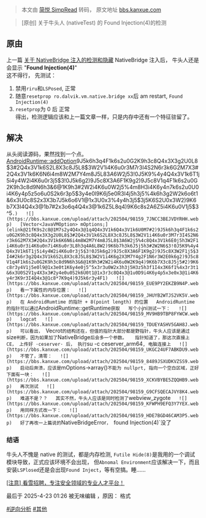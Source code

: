 > 本文由 [简悦 SimpRead](http://ksria.com/simpread/) 转码， 原文地址 [bbs.kanxue.com](https://bbs.kanxue.com/thread-286580.htm)

> [原创] 关于牛头人 (nativeTest) 的 Found Injection(4)的检测

原由
--

上一篇 [关于 NativeBridge 注入的检测和隐藏](https://bbs.kanxue.com/thread-286536.htm) NativeBridge 注入后， 牛头人还是会显示 "**Found Injection(4)**"  
这不得行， 先测试：

1.  禁用`riru`和`LSPosed`, 正常
2.  随意`resetprop ro.dalvik.vm.native.bridge xx`后 am restart, `Found Injection(4)`
3.  `resetprop`为 0 后 正常  
    得出，检测逻辑应该和上一篇文章一样，只是内存中还有一个特征驻留了。

解决
--

从头阅读源码，果然找到一个点。[AndroidRuntime::addOption](elink@c47K9s2c8@1M7s2y4Q4x3@1q4Q4x3V1k6Q4x3V1k6U0M7#2)9J5k6h3q4F1k6s2u0G2K9h3c8Q4x3X3g2U0L8$3#2Q4x3V1k6S2L8X3c8J5L8$3W2V1i4K6u0r3M7r3I4S2N6r3k6G2M7X3#2Q4x3V1k6K6N6i4m8W2M7Y4m8J5L8$3A6W2j5%4c8Q4x3V1k6E0j5h3W2F1i4K6u0r3i4K6u0n7i4K6u0r3L8h3q4A6L8W2)9K6b7h3k6J5j5h3#2W2N6$3!0J5K9%4y4Q4x3V1k6T1j5i4y4W2i4K6u0r3j5$3!0J5k6g2)9J5c8X3A6F1K9g2)9J5c8V1q4F1k6s2u0G2K9h3c8d9N6h3&6@1K9h3#2W2i4K6u0W2j5%4m8H3i4K6y4n7k6s2u0U0i4K6y4p5z5o6u0S2k6r3p5$3y4e0l9K6j5e0R3I4j5h3j5%4k6h3g2W2k6o6t1&6x3U0c8S2x3X3b7J5k6o6V1@1x3U0x3%4y4h3j5$3j5K6S2U0x3W2)9K6b7X3I4Q4x3@1b7#2x3o6q4Q4x3@1k6Z5L8q4)9K6c8s2A6Z5i4K6u0V1j5$3^5`.)  
![](https://bbs.kanxue.com/upload/attach/202504/98159_7JNCC3BEJVDYRHH.webp)  
[Vector<JavaVMOption> mOptions;](elink@21fK9s2c8@1M7s2y4Q4x3@1q4Q4x3V1k6Q4x3V1k6U0M7#2)9J5k6h3q4F1k6s2u0G2K9h3c8Q4x3X3g2U0L8$3#2Q4x3V1k6S2L8X3c8J5L8$3W2V1i4K6u0r3M7r3I4S2N6r3k6G2M7X3#2Q4x3V1k6K6N6i4m8W2M7Y4m8J5L8$3A6W2j5%4c8Q4x3V1k6E0j5h3W2F1i4K6u0r3i4K6u0n7i4K6u0r3L8h3q4A6L8W2)9K6b7h3k6J5j5h3#2W2N6$3!0J5K9%4y4Q4x3V1k6T1j5i4y4W2i4K6u0r3j5$3!0J5k6g2)9J5c8X3A6F1K9g2)9J5c8X3W2F1j5$3I4#2k6r3g2Q4x3V1k6S2L8X3c8J5L8$3W2V1i4K6g2X3M7Y4g2F1N6r3W2E0k6g2)9J5c8V1q4F1k6s2u0G2K9h3c8d9N6h3&6@1K9h3#2W2i4K6u0W2K9q4)9K6b7X3c8J5j5#2)9K6c8r3y4V1j5e0l9@1x3e0t1K6y4e0j5^5x3r3u0W2x3h3j5H3z5h3f1I4x3K6f1%4x3r3t1&6x3U0S2V1y4X3x3#2y4e0u0S2k6U0t1@1x3r3c8Q4x3@1u0D9i4K6y4p5x3e0x3@1i4K6y4r3K9r3I4Q4x3@1c8*7K9q4)9J5k6r3y4F1)  
![](https://bbs.kanxue.com/upload/attach/202504/98159_EUE9PY2EKZB9N4P.webp)  
看一下属性的内存位置：  
![](https://bbs.kanxue.com/upload/attach/202504/98159_JHUYB2WTJS2VK5V.webp)  
在 AndroidRumtime 的指针 + 8(point length) 的位置  
AndroidRuntime 的指针可以通过`AndroidRuntime::getRuntime`获取  
写个小`jni`测试一下：  
![](https://bbs.kanxue.com/upload/attach/202504/98159_MV9HB9TBP8FYWCW.webp)  
logcat  
![](https://bbs.kanxue.com/upload/attach/202504/98159_TDUEYASHV5GAH8J.webp)  
可以看出， `Vecrot`的结构还在，但值的指针大部分都是野指针，牛头人应该是通过`size`判断，因为如果加了`NativeBridge`后会多一个参数。  
指针知道了，那这次直接上 CE， 上传好 ·ceserver· 后， 执行`su -c ceserver_arm64`, 电脑连接上  
![](https://bbs.kanxue.com/upload/attach/202504/98159_UKGC24UF7ABKDU9.webp)  
不管了，清零：  
![](https://bbs.kanxue.com/upload/attach/202504/98159_8489JSXUDKVZSS9.webp)  
启动后奔溃，应该是`mOptions->array()`不能为 nullprt, 指向一个空白区域，正好下面有一块：  
![](https://bbs.kanxue.com/upload/attach/202504/98159_XCKVBYBE5ZQQHB9.webp)  
再次测试  
![](https://bbs.kanxue.com/upload/attach/202504/98159_G9CFSQECAJVY8K4.webp)  
难道不是？？  
其实不然，牛头人应该是同时检测了`webview_zygote`  
![](https://bbs.kanxue.com/upload/attach/202504/98159_KFWPH9EFQ3Y7YEX.webp)  
用同样方式改一下：  
![](https://bbs.kanxue.com/upload/attach/202504/98159_HDE7BGD46CAM3P5.webp)  
好了再改一上篇说的`NativeBridgeError`， `found Injection(4)`没了

### 结语

牛头人不愧是 native 的测试，都是内存检测, `Futile Hide(8)`是我用的一个调试模块导致，正式应该环境不会出现， 但`Abnomal Environment`应该解决一下，而且安装`LSPlosed`还是会出现`Found Inject`，等有空搞。睡......

[[注意] 看雪招聘，专注安全领域的专业人才平台！](https://job.kanxue.com/)

最后于 2025-4-23 01:26 被无味编辑 ，原因： 格式

[#逆向分析](forum-161-1-118.htm) [#其他](forum-161-1-129.htm)